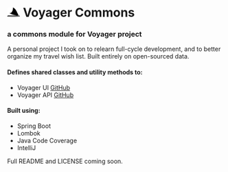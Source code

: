# <img src="/src/main/resources/images/logo.svg" width="30"> Voyager Commons
### a commons module for Voyager project
A personal project I took on to relearn full-cycle development, and to better organize my travel wish list. Built entirely on open-sourced data.

#### Defines shared classes and utility methods to: 
- Voyager UI <a href='https://github.com/maxinefonua/voyager-ui' target='_blank' rel='noopener noreferrer nofollow'>GitHub</a>
- Voyager API <a href='https://github.com/maxinefonua/voyager-api' target='_blank' rel='noopener noreferrer nofollow'>GitHub</a>

#### Built using:
- Spring Boot
- Lombok
- Java Code Coverage
- IntelliJ

Full README and LICENSE coming soon.